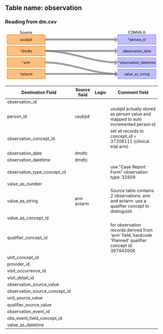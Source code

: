 ## Table name: observation

### Reading from dm.csv

![](md_files/image1_ta.png)

| Destination Field | Source field | Logic | Comment field |
| --- | --- | --- | --- |
| observation_id |  |  |  |
| person_id | usubjid |  | usubjid actually stored as person value and mapped to auto incremented person id<br> |
| observation_concept_id |  |  | set all records to concept_id = 37208111 (clinical trial arm) |
| observation_date | dmdtc |  |  |
| observation_datetime | dmdtc |  |  |
| observation_type_concept_id |  |  | use "Case Report Form" observation type: 32809 |
| value_as_number |  |  |  |
| value_as_string | arm<br>actarm |  | Source table contains 2 observations: arm and actarm. use a qualifier concept to distinguish |
| value_as_concept_id |  |  |  |
| qualifier_concept_id |  |  | for observation records derived from 'arm' field, hardcode 'Planned' qualifier concept id: 397943006 |
| unit_concept_id |  |  |  |
| provider_id |  |  |  |
| visit_occurrence_id |  |  |  |
| visit_detail_id |  |  |  |
| observation_source_value |  |  |  |
| observation_source_concept_id |  |  |  |
| unit_source_value |  |  |  |
| qualifier_source_value |  |  |  |
| observation_event_id |  |  |  |
| obs_event_field_concept_id |  |  |  |
| value_as_datetime |  |  |  |

